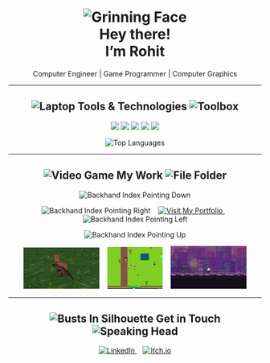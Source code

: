 <h1 align="center">
  <img src="https://raw.githubusercontent.com/Tarikul-Islam-Anik/Telegram-Animated-Emojis/main/Smileys/Grinning%20Face.webp" alt="Grinning Face" width="100" height="100" />
  <br>
  Hey there! <br>
  I’m Rohit
</h1>
<p align="center">
  Computer Engineer | Game Programmer | Computer Graphics
</p>

---

<h2 align="center"> 
  <img src="https://raw.githubusercontent.com/Tarikul-Islam-Anik/Telegram-Animated-Emojis/main/Objects/Laptop.webp" alt="Laptop" width="40" height="40" />
  Tools & Technologies 
  <img src="https://raw.githubusercontent.com/Tarikul-Islam-Anik/Telegram-Animated-Emojis/main/Objects/Toolbox.webp" alt="Toolbox" width="40" height="40" />
</h2>

<p align="center">
  <img src="https://img.shields.io/badge/C++-00599C?style=for-the-badge&logo=c%2B%2B" />
  <img src="https://img.shields.io/badge/Python-3776AB?style=for-the-badge&logo=python" />
  <img src="https://img.shields.io/badge/DirectX-1B1B1B?style=for-the-badge&logo=directx" />
  <img src="https://img.shields.io/badge/Unity-000000?style=for-the-badge&logo=unity" />
  <img src="https://img.shields.io/badge/Unreal%20Engine-313131?style=for-the-badge&logo=unreal-engine" />
</p>

<p align="center">
  <img src="https://github-readme-stats.vercel.app/api/top-langs/?username=RohitKaravadra&layout=compact&theme=tokyonight" alt="Top Languages" />
</p>

---

<h2 align="center">
    <img src="https://raw.githubusercontent.com/Tarikul-Islam-Anik/Telegram-Animated-Emojis/main/Activity/Video%20Game.webp" alt="Video Game" width="40" height="40" />
  My Work 
  <img src="https://raw.githubusercontent.com/Tarikul-Islam-Anik/Telegram-Animated-Emojis/main/Objects/File%20Folder.webp" alt="File Folder" width="40" height="40" />
</h2>

<!-------------------------- Porfolio button------------------------------->
<p align="center">
  <img src="https://raw.githubusercontent.com/Tarikul-Islam-Anik/Telegram-Animated-Emojis/main/People/Backhand%20Index%20Pointing%20Down.webp" alt="Backhand Index Pointing Down" width="30" height="30" />
</p>

<p align="center">
  <img src="https://raw.githubusercontent.com/Tarikul-Islam-Anik/Telegram-Animated-Emojis/main/People/Backhand%20Index%20Pointing%20Right.webp" alt="Backhand Index Pointing Right" width="30" height="30" />
  &nbsp;&nbsp;
  <a href="https://rohitkaravadra.github.io/" target="_blank">
  <img src="https://img.shields.io/badge/My%20Portfolio-Click%20Here-2dd4bf?style=for-the-badge&logo=github&logoColor=white&labelColor=1e1e2f" alt="Visit My Portfolio" />
</a>
  &nbsp;&nbsp;
  <img src="https://raw.githubusercontent.com/Tarikul-Islam-Anik/Telegram-Animated-Emojis/main/People/Backhand%20Index%20Pointing%20Left.webp" alt="Backhand Index Pointing Left" width="30" height="30" />
</p>

<p align="center">
  <img src="https://raw.githubusercontent.com/Tarikul-Islam-Anik/Telegram-Animated-Emojis/main/People/Backhand%20Index%20Pointing%20Up.webp" alt="Backhand Index Pointing Up" width="30" height="30" />
</p>
<!------------------------------------------------------------------------>

<p align="center">
  <img src="https://github.com/RohitKaravadra/Rasteriser/blob/main/Readme/GIF1.gif?raw=true" alt="Indie Game Preview" width="30%" />
  &nbsp;&nbsp;
  <img src="https://github.com/RohitKaravadra/Vampire-Survival/blob/main/Readme/Gif_1.gif?raw=true" alt="Indie Game Preview" width="22%" />
  &nbsp;&nbsp;
  <img src="https://github.com/RohitKaravadra/Echo-of-Youth/blob/main/Readme/GIF2.gif?raw=true" alt="Indie Game Preview" width="30%" />
</p>

---

<h2 align="center"> 
  <img src="https://raw.githubusercontent.com/Tarikul-Islam-Anik/Telegram-Animated-Emojis/main/People/Busts%20In%20Silhouette.webp" alt="Busts In Silhouette" width="40" height="40" />
  Get in Touch 
  <img src="https://raw.githubusercontent.com/Tarikul-Islam-Anik/Telegram-Animated-Emojis/main/People/Speaking%20Head.webp" alt="Speaking Head" width="40" height="40" />
</h2>

<p align="center">
  <a href="https://www.linkedin.com/in/rohitkaravadra" target="_blank">
    <img src="https://img.shields.io/badge/LinkedIn-Click%20Here-0077B5?style=for-the-badge&logo=linkedin&logoColor=white" alt="LinkedIn" />
  </a>
  &nbsp;&nbsp;
  <a href="https://vec1or2000.itch.io/" target="_blank">
    <img src="https://img.shields.io/badge/Itch.io-Click%20Here-FA5C5C?style=for-the-badge&logo=itch.io&logoColor=white" alt="Itch.io" />
  </a>
</p>

<!-- <p align="center">
<img src="https://raw.githubusercontent.com/Tarikul-Islam-Anik/Telegram-Animated-Emojis/main/People/Man%20Dancing.webp" alt="Man Dancing" width="100" height="100" />
<p align="center"> -->
